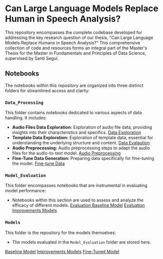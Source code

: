# Can Large Language Models Replace Human in Speech Analysis?


This repository encompasses the complete codebase developed for addressing the key research question of our thesis, "Can Large Language Models Replace Humans in Speech Analysis?" This comprehensive collection of code and resources forms an integral part of the Master's Thesis for the Master in Fundamentals and Principles of Data Science, supervised by Santi Seguí.

## Notebooks

The notebooks within this repository are organized into three distinct folders for streamlined access and clarity:

### `Data_Processing`
This folder contains notebooks dedicated to various aspects of data handling. It includes:
- **Audio Files Data Exploration:** Exploration of audio file data, providing insights into their characteristics and specifics.
[Data Exploration](https://github.com/garetapo/Can-LLMs-Replace-Human-in-Speech-Analysis/blob/main/Data_Processing/data_exploration.ipynb)
- **Template Data Exploration:** Exploration of template data, essential for understanding the underlying structure and content.
[Data Evalaution](https://github.com/garetapo/Can-LLMs-Replace-Human-in-Speech-Analysis/blob/main/Data_Processing/evaluation_template.ipynb)
- **Audio Preprocessing:** Audio preprocessing steps to adapt the audio files for the audio-to-text model.
[Audio Preprocessing](https://github.com/garetapo/Can-LLMs-Replace-Human-in-Speech-Analysis/blob/main/Data_Processing/data_preprocessing.ipynb)
- **Fine-Tune Data Generation:** Preparing data specifically for fine-tuning the model.
[Fine-tune Data](https://github.com/garetapo/Can-LLMs-Replace-Human-in-Speech-Analysis/blob/main/Data_Processing/data_finetunning.ipynb)


### `Model_Evaluation`
This folder encompasses notebooks that are instrumental in evaluating model performance:
- Notebooks within this section are used to assess and analyze the efficacy of different models.
[Evaluation Baseline Model](https://github.com/garetapo/Can-LLMs-Replace-Human-in-Speech-Analysis/blob/main/Model_Evaluation/evaluation_baseline.ipynb)
[Evaluation Improvements Models](https://github.com/garetapo/Can-LLMs-Replace-Human-in-Speech-Analysis/blob/main/Model_Evaluation/evaluation_improvements.ipynb)

### `Models`
This folder is the repository for the models themselves:
- The models evaluated in the `Model_Evaluation` folder are stored here.

[Baseline Model](https://github.com/garetapo/Can-LLMs-Replace-Human-in-Speech-Analysis/blob/main/Models/baseline_model.ipynb)
[Improvements Models](https://github.com/garetapo/Can-LLMs-Replace-Human-in-Speech-Analysis/blob/main/Models/model_eng_and_improvemtns.ipynb)
[Fine-Tuned Model](https://github.com/garetapo/Can-LLMs-Replace-Human-in-Speech-Analysis/blob/main/Models/model_finetune.ipynb)
